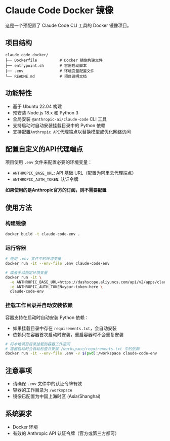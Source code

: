 # Claude Code Docker 镜像

这是一个预配置了 Claude Code CLI 工具的 Docker 镜像项目。

## 项目结构

```
claude_code_docker/
├── Dockerfile          # Docker 镜像构建文件
├── entrypoint.sh       # 容器启动脚本
├── .env                # 环境变量配置文件
└── README.md           # 项目说明文档
```

## 功能特性

- 基于 Ubuntu 22.04 构建
- 预安装 Node.js 18.x 和 Python 3
- 全局安装 `@anthropic-ai/claude-code` CLI 工具
- 支持启动时自动安装挂载目录中的 Python 依赖
- 支持配置`Anthropic API`代理端点以替换模型或优化网络访问

## 配置自定义的API代理端点

项目使用 `.env` 文件来配置必要的环境变量：

- `ANTHROPIC_BASE_URL`: API 基础 URL（配置为阿里云代理端点）
- `ANTHROPIC_AUTH_TOKEN`: 认证令牌

**如果使用的是Anthropic官方的订阅，则不需要配置**

## 使用方法

### 构建镜像

```bash
docker build -t claude-code-env .
```

### 运行容器

```bash
# 使用 .env 文件中的环境变量
docker run -it --env-file .env claude-code-env

# 或者手动指定环境变量
docker run -it \
  -e ANTHROPIC_BASE_URL=https://dashscope.aliyuncs.com/api/v2/apps/claude-code-proxy \
  -e ANTHROPIC_AUTH_TOKEN=your-token-here \
  claude-code-env
```

### 挂载工作目录并自动安装依赖

容器支持在启动时自动安装 Python 依赖：

- 如果挂载目录中存在 `requirements.txt`，会自动安装
- 依赖只在容器首次启动时安装，重启容器时不会重复安装

```bash
# 将本地项目目录挂载到容器工作空间
# 容器启动时会自动检查并安装 /workspace/requirements.txt 中的依赖
docker run -it --env-file .env -v $(pwd):/workspace claude-code-env
```

## 注意事项

- 请确保 `.env` 文件中的认证令牌有效
- 容器的工作目录为 `/workspace`
- 镜像已配置为中国上海时区 (Asia/Shanghai)

## 系统要求

- Docker 环境
- 有效的 Anthropic API 认证令牌（官方或第三方都可）